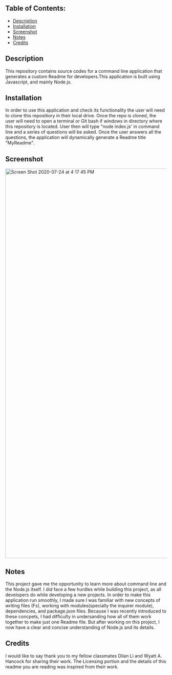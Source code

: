 ## Table of Contents:
- [Description](#description)
- [Installation](#installation)
- [Screenshot](#Screenshot)
- [Notes](#Notes)
- [Credits](#Credits)

 ## Description 
This repository contains source codes for a command line application that generates a custom Readme for developers.This application is built using Javascript, and mainly Node.js.

## Installation
In order to use this application and check its functionality the user will need to clone this repositiory in their local drive. Once the repo is cloned, the user will need to open a terminal or Git bash if windows in directory where this repository is located. User then will type "node index.js' in command line and a series of questions will be asked. Once the user answers all the questions, the application will dynamically generate a Readme title "MyReadme".

## Screenshot
<img width="1217" alt="Screen Shot 2020-07-24 at 4 17 45 PM" src="https://user-images.githubusercontent.com/61152071/88440143-587e9500-cdca-11ea-8ff5-0ac3df4ccbc9.png">


## Notes
This project gave me the opportunity to learn more about command line and the Node.js itself. I did face a few hurdles while building this project, as all developers do while developing a new projects. In order to make this application run smoothly, I made sure I was familiar with new concepts of writing files (Fs), working with modules(specially the inquirer module), dependencies, and package.json files. Because I was recently introduced to these concpets, I had difficulty in undersanding how all of them work together to make just one Readme file. But after working on this project, I now have a clear and concise understanding of Node.js and its details.


## Credits
I would like to say thank you to my fellow classmates Dilan Li and Wyatt A. Hancock for sharing their work. The Licensing portion and the details of this readme you are reading was inspired from their work.

